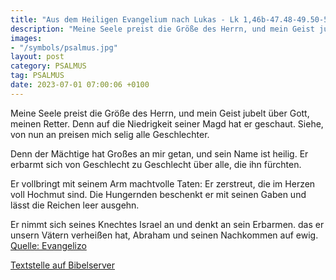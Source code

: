 ```yaml
---
title: "Aus dem Heiligen Evangelium nach Lukas - Lk 1,46b-47.48-49.50-51.53.54-55"
description: "Meine Seele preist die Größe des Herrn, und mein Geist jubelt über Gott, meinen Retter. Denn auf die Niedrigkeit seiner Magd hat er geschaut. Siehe, von nun an preisen mich selig alle Geschlechter.  Denn der Mächtige hat Großes an mir getan, und sein Name ist heilig. Er erbarmt...."
images:
- "/symbols/psalmus.jpg"
layout: post
category: PSALMUS
tag: PSALMUS
date: 2023-07-01 07:00:06 +0100
---
```

Meine Seele preist die Größe des Herrn,
und mein Geist jubelt über Gott, meinen Retter.
Denn auf die Niedrigkeit seiner Magd hat er geschaut.
Siehe, von nun an preisen mich selig alle Geschlechter.

Denn der Mächtige hat Großes an mir getan,
und sein Name ist heilig.
Er erbarmt sich von Geschlecht zu Geschlecht
über alle, die ihn fürchten.<!--more-->

Er vollbringt mit seinem Arm machtvolle Taten:
Er zerstreut, die im Herzen voll Hochmut sind.
Die Hungernden beschenkt er mit seinen Gaben
und lässt die Reichen leer ausgehn.

Er nimmt sich seines Knechtes Israel an
und denkt an sein Erbarmen.
das er unsern Vätern verheißen hat,
Abraham und seinen Nachkommen auf ewig.<br>
[Quelle: Evangelizo](https://evangeliumtagfuertag.org/DE/gospel)

[Textstelle auf Bibelserver](https://www.bibleserver.com/EU/ps1,46b-47.48-49.50-51.53.54-55)
